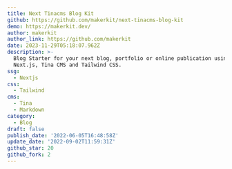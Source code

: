 ```yaml
---
title: Next Tinacms Blog Kit
github: https://github.com/makerkit/next-tinacms-blog-kit
demo: https://makerkit.dev/
author: makerkit
author_link: https://github.com/makerkit
date: 2023-11-29T05:18:07.962Z
description: >-
  Blog Starter for your next blog, portfolio or online publication using
  Next.js, Tina CMS and Tailwind CSS.
ssg:
  - Nextjs
css:
  - Tailwind
cms:
  - Tina
  - Markdown
category:
  - Blog
draft: false
publish_date: '2022-06-05T16:48:58Z'
update_date: '2022-09-02T11:59:31Z'
github_star: 20
github_fork: 2
---
```

